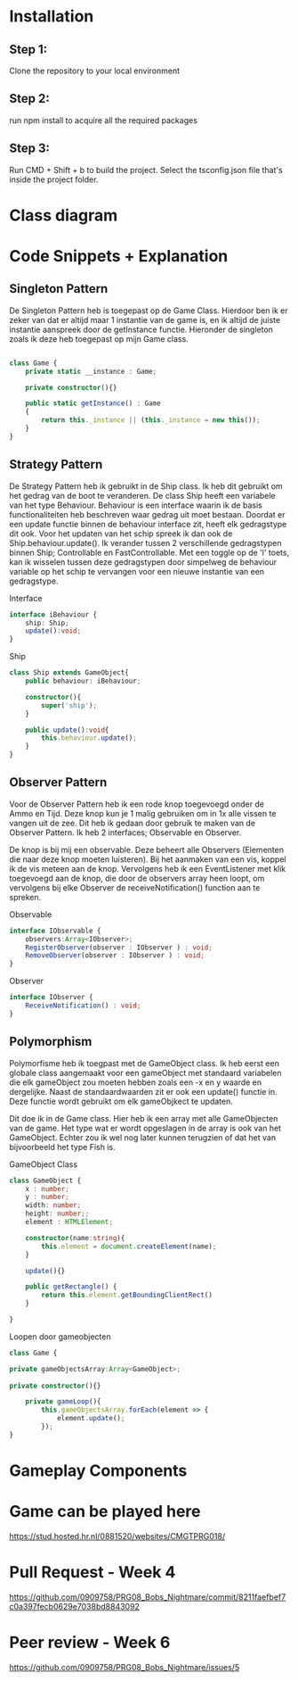 # Installation

## Step 1:
Clone the repository to your local environment

## Step 2:
run npm install to acquire all the required packages

## Step 3:
Run CMD + Shift + b to build the project. Select the tsconfig.json file that's inside the project folder.

# Class diagram

# Code Snippets + Explanation
## Singleton Pattern
De Singleton Pattern heb is toegepast op de Game Class. Hierdoor ben ik er zeker van dat er altijd maar 1 instantie van de game is, en ik altijd de juiste instantie aanspreek door de getInstance functie.
Hieronder de singleton zoals ik deze heb toegepast op mijn Game class.

```typescript

class Game {
    private static __instance : Game;

    private constructor(){}

    public static getInstance() : Game
    {
        return this._instance || (this._instance = new this());
    }
}

```

## Strategy Pattern
De Strategy Pattern heb ik gebruikt in de Ship class. Ik heb dit gebruikt om het gedrag van de boot te veranderen.
De class Ship heeft een variabele van het type Behaviour. Behaviour is een interface waarin ik de basis functionaliteiten heb beschreven waar gedrag uit moet bestaan. Doordat er een update functie binnen de behaviour interface zit, heeft elk gedragstype dit ook. Voor het updaten van het schip spreek ik dan ook de Ship.behaviour.update().
Ik verander tussen 2 verschillende gedragstypen binnen Ship; Controllable en FastControllable. Met een toggle op de 'l' toets, kan ik wisselen tussen deze gedragstypen door simpelweg de behaviour variable op het schip te vervangen voor een nieuwe instantie van een gedragstype.

Interface
```typescript
interface iBehaviour {
    ship: Ship;
    update():void;
}
```

Ship
```typescript
class Ship extends GameObject{
    public behaviour: iBehaviour;

    constructor(){
        super('ship');
    }

    public update():void{
        this.behaviour.update();
    }
}
```

## Observer Pattern
Voor de Observer Pattern heb ik een rode knop toegevoegd onder de Ammo en Tijd. Deze knop kun je 1 malig gebruiken om in 1x alle vissen te vangen uit de zee. Dit heb ik gedaan door gebruik te maken van de Observer Pattern.
Ik heb 2 interfaces; Observable en Observer.

De knop is bij mij een observable. Deze beheert alle Observers (Elementen die naar deze knop moeten luisteren).
Bij het aanmaken van een vis, koppel ik de vis meteen aan de knop. Vervolgens heb ik een EventListener met klik toegevoegd aan de knop, die door de observers array heen loopt, om vervolgens bij elke Observer de receiveNotification() function aan te spreken.

Observable
```typescript
interface IObservable {
    observers:Array<IObserver>;
    RegisterObserver(observer : IObserver ) : void;
    RemoveObserver(observer : IObserver ) : void;
}
```

Observer
```typescript
interface IObserver {
    ReceiveNotification() : void;
}
```

## Polymorphism
Polymorfisme heb ik toegpast met de GameObject class. Ik heb eerst een globale class aangemaakt voor een gameObject met standaard variabelen die elk gameObject zou moeten hebben zoals een -x en y waarde en dergelijke. Naast de standaardwaarden zit er ook een update() functie in. Deze functie wordt gebruikt om elk gameObjkect te updaten.

Dit doe ik in de Game class. Hier heb ik een array met alle GameObjecten van de game. Het type wat er wordt opgeslagen in de array is ook van het GameObject. Echter zou ik wel nog later kunnen terugzien of dat het van bijvoorbeeld het type Fish is.

GameObject Class
```typescript
class GameObject {
    x : number;
    y : number;
    width: number;
    height: number;;
    element : HTMLElement;

    constructor(name:string){
        this.element = document.createElement(name);
    }

    update(){}

    public getRectangle() {
        return this.element.getBoundingClientRect()
    }

}
```

Loopen door gameobjecten
```typescript
class Game {

private gameObjectsArray:Array<GameObject>;
    
private constructor(){}

    private gameLoop(){
        this.gameObjectsArray.forEach(element => {
            element.update();
        });
}
```

# Gameplay Components

# Game can be played here

https://stud.hosted.hr.nl/0881520/websites/CMGTPRG018/

# Pull Request - Week 4

https://github.com/0909758/PRG08_Bobs_Nightmare/commit/8211faefbef7c0a397fecb0629e7038bd8843092

# Peer review - Week 6

https://github.com/0909758/PRG08_Bobs_Nightmare/issues/5